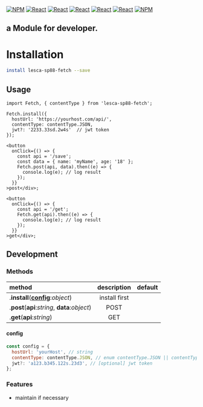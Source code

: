[![NPM](https://img.shields.io/badge/NPM-ba443f?style=for-the-badge&logo=npm&logoColor=white)](https://www.npmjs.com/)
[![React](https://img.shields.io/badge/Node.js-43853D?style=for-the-badge&logo=node.js&logoColor=white)](https://nodejs.org/en/)
[![React](https://img.shields.io/badge/-ReactJs-61DAFB?style=for-the-badge&logo=react&logoColor=white)](https://zh-hant.reactjs.org/)
[![React](https://img.shields.io/badge/Less-1d365d?style=for-the-badge&logo=less&logoColor=white)](https://lesscss.org/)
[![React](https://img.shields.io/badge/HTML5-E34F26?style=for-the-badge&logo=html5&logoColor=white)](https://www.w3schools.com/html/)
[![React](https://img.shields.io/badge/-CSS3-1572B6?style=for-the-badge&logo=css3&logoColor=white)](https://www.w3schools.com/css/)
[![NPM](https://img.shields.io/badge/DEV-Jameshsu1125-9cf?style=for-the-badge)](https://www.npmjs.com/~jameshsu1125)

## a Module for developer.

# Installation

```sh
install lesca-sp88-fetch --save
```

## Usage

```JSX
import Fetch, { contentType } from 'lesca-sp88-fetch';

Fetch.install({
  hostUrl: 'https://yourhost.com/api/',
  contentType: contentType.JSON,
  jwt?: '2233.33sd.2w4s'  // jwt token
});

<button
  onClick={() => {
    const api = '/save';
    const data = { name: 'myName', age: '18' };
    Fetch.post(api, data).then((e) => {
      console.log(e); // log result
    });
  }}
>post</div>;

<button
  onClick={() => {
    const api = '/get';
    Fetch.get(api).then((e) => {
      console.log(e); // log result
    });
  }}
>get</div>;
```

## Development

### Methods

| method                                         |  description  | default |
| :--------------------------------------------- | :-----------: | ------: |
| .**install**(**[config](#config)**:_object_)   | install first |         |
| .**post**(**api**:_string_, **data**:_object_) |     POST      |         |
| .**get**(**api**:_string_)                     |      GET      |         |

#### config

```js
const config = {
  hostUrl: 'yourHost', // string
  contentType: contentType.JSON, // enum contentType.JSON || contentType.URL_ENCODED
  jwt?: 'a123.b345.122s.23d3', // [optional] jwt token
};
```

### Features

- maintain if necessary
